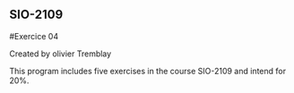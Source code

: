 ## SIO-2109

#Exercice 04

Created by olivier Tremblay

This program includes five exercises in the course SIO-2109 and intend for 20%.
